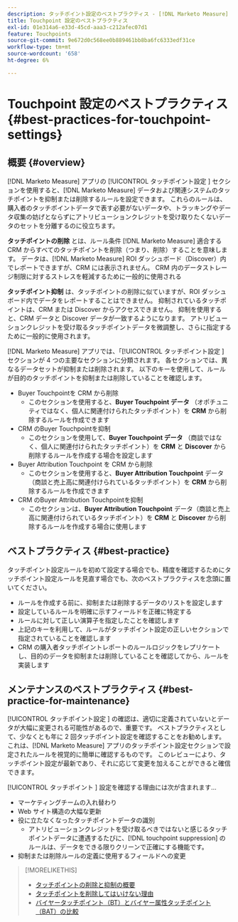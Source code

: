 ```yaml
---
description: タッチポイント設定のベストプラクティス - [!DNL Marketo Measure]
title: Touchpoint 設定のベストプラクティス
exl-id: 01e314a6-e33d-45cd-aaa3-c212afec07d1
feature: Touchpoints
source-git-commit: 9e672d0c568ee0b889461bb8ba6fc6333edf31ce
workflow-type: tm+mt
source-wordcount: '658'
ht-degree: 6%

---
```


# Touchpoint 設定のベストプラクティス {#best-practices-for-touchpoint-settings}

## 概要 {#overview}

[!DNL Marketo Measure] アプリの [!UICONTROL  タッチポイント設定 ] セクションを使用すると、[!DNL Marketo Measure] データおよび関連システムのタッチポイントを抑制または削除するルールを設定できます。 これらのルールは、購入者のタッチポイントデータで表す必要がないデータや、トラッキングやデータ収集の妨げとならずにアトリビューションクレジットを受け取りたくないデータのセットを分離するのに役立ちます。

**タッチポイントの削除** とは、ルール条件 [!DNL Marketo Measure] 適合する CRM からすべてのタッチポイントを削除（つまり、削除）することを意味します。 データは、[!DNL Marketo Measure] ROI ダッシュボード（Discover）内でレポートできますが、CRM には表示されません。 CRM 内のデータストレージ制限に対するストレスを軽減するために一般的に使用される

**タッチポイント抑制** は、タッチポイントの削除に似ていますが、ROI ダッシュボード内でデータをレポートすることはできません。 抑制されているタッチポイントは、CRM または Discover からアクセスできません。 抑制を使用すると、CRM データと Discover データが一致するようになります。 アトリビューションクレジットを受け取るタッチポイントデータを微調整し、さらに指定するために一般的に使用されます。

[!DNL Marketo Measure] アプリでは、「[!UICONTROL  タッチポイント設定 ] セクションが 4 つの主要なセクションに分類されます。 各セクションでは、異なるデータセットが抑制または削除されます。 以下のキーを使用して、ルールが目的のタッチポイントを抑制または削除していることを確認します。

* Buyer Touchpointを CRM から削除
   * このセクションを使用すると、**Buyer Touchpoint データ** （オポチュニティではなく、個人に関連付けられたタッチポイント）を **CRM** から削除するルールを作成できます
* CRM のBuyer Touchpointを抑制
   * このセクションを使用して、**Buyer Touchpoint データ** （商談ではなく、個人に関連付けられたタッチポイント）を **CRM** と **Discover** から削除するルールを作成する場合を設定します
* Buyer Attribution Touchpoint を CRM から削除
   * このセクションを使用すると、**Buyer Attribution Touchpoint** データ（商談と売上高に関連付けられているタッチポイント）を **CRM** から削除するルールを作成できます
* CRM のBuyer Attribution Touchpointを抑制
   * このセクションは、**Buyer Attribution Touchpoint** データ（商談と売上高に関連付けられているタッチポイント）を **CRM** と **Discover** から削除するルールを作成する場合に使用します

## ベストプラクティス {#best-practice}

タッチポイント設定ルールを初めて設定する場合でも、精度を確認するためにタッチポイント設定ルールを見直す場合でも、次のベストプラクティスを念頭に置いてください。

* ルールを作成する前に、抑制または削除するデータのリストを設定します
* 設定しているルールを明確に示すフィールドを正確に特定する
* ルールに対して正しい演算子を指定したことを確認します
* 上記のキーを利用して、ルールがタッチポイント設定の正しいセクションで指定されていることを確認します
* CRM の購入者タッチポイントレポートのルールロジックをレプリケートし、目的のデータを抑制または削除していることを確認してから、ルールを実装します

## メンテナンスのベストプラクティス {#best-practice-for-maintenance}

[!UICONTROL  タッチポイント設定 ] の確認は、適切に定義されていないとデータが大幅に変更される可能性があるので、重要です。 ベストプラクティスとして、少なくとも年に 2 回タッチポイント設定を確認することをお勧めします。 これは、[!DNL Marketo Measure] アプリのタッチポイント設定セクションで設定されたルールを視覚的に簡単に確認するものです。 このレビューにより、タッチポイント設定が最新であり、それに応じて変更を加えることができると確信できます。

[!UICONTROL  タッチポイント ] 設定を確認する理由には次が含まれます…

* マーケティングチームの入れ替わり
* Web サイト構造の大幅な更新
* 役に立たなくなったタッチポイントデータの識別
   * アトリビューションクレジットを受け取るべきではないと感じるタッチポイントデータに遭遇するたびに、[!DNL touchpoint suppression] のルールは、データをできる限りクリーンで正確にする機能です。
* 抑制または削除ルールの定義に使用するフィールドへの変更

>[!MORELIKETHIS]
>
>* [ タッチポイントの削除と抑制の概要 ](/help/advanced-marketo-measure-features/touchpoint-settings/touchpoint-removal-and-touchpoint-suppression.md)
>* [ タッチポイントを削除してはいけない理由 ](/help/advanced-marketo-measure-features/touchpoint-settings/why-you-should-never-delete-touchpoints.md)
>* [ バイヤータッチポイント（BT）とバイヤー属性タッチポイント（BAT）の比較 ](/help/configuration-and-setup/getting-started-with-marketo-measure/difference-between-buyer-touchpoints-and-buyer-attribution-touchpoints.md)


